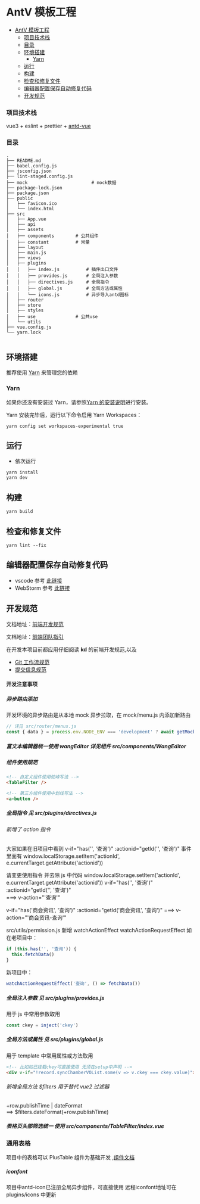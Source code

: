 # AntV 模板工程

- [AntV 模板工程](#antv%E6%A8%A1%E6%9D%BF%E5%B7%A5%E7%A8%8B)
  - [项目技术栈](#%E9%A1%B9%E7%9B%AE%E6%8A%80%E6%9C%AF%E6%A0%88)
  - [目录](#%E7%9B%AE%E5%BD%95)
  - [环境搭建](#%E7%8E%AF%E5%A2%83%E6%90%AD%E5%BB%BA)
    - [Yarn](#yarn)
  - [运行](#%E8%BF%90%E8%A1%8C)
  - [构建](#%E6%9E%84%E5%BB%BA)
  - [检查和修复文件](#%E6%A3%80%E6%9F%A5%E5%92%8C%E4%BF%AE%E5%A4%8D%E6%96%87%E4%BB%B6)
  - [编辑器配置保存自动修复代码](#%E7%BC%96%E8%BE%91%E5%99%A8%E9%85%8D%E7%BD%AE%E4%BF%9D%E5%AD%98%E8%87%AA%E5%8A%A8%E4%BF%AE%E5%A4%8D%E4%BB%A3%E7%A0%81)
  - [开发规范](#%E5%BC%80%E5%8F%91%E8%A7%84%E8%8C%83)

<!-- END doctoc generated TOC please keep comment here to allow auto update -->

### 项目技术栈

vue3 + eslint + prettier + [antd-vue](https://www.antdv.com/components/overview-cn/)

### 目录

```
.
├── README.md
├── babel.config.js
├── jsconfig.json
├── lint-staged.config.js
├── mock                        # mock数据
├── package-lock.json
├── package.json
├── public
│   ├── favicon.ico
│   └── index.html
├── src
│   ├── App.vue
│   ├── api
│   ├── assets
│   ├── components        # 公共组件
│   ├── constant          # 常量
│   ├── layout
│   ├── main.js
│   ├── views
│   ├── plugins
│   │   ├── index.js          # 插件出口文件
│   │   ├── provides.js       # 全局注入参数
│   │   ├── directives.js     # 全局指令
│   │   ├── global.js         # 全局方法或属性
│   │   └── icons.js          # 异步导入antd图标
│   ├── router
│   ├── store
│   ├── styles
│   ├── use               # 公共use
│   └── utils
├── vue.config.js
└── yarn.lock


```

## 环境搭建

推荐使用 [Yarn](https://www.yarnpkg.com/zh-Hans/) 来管理您的依赖

### Yarn

如果你还没有安装过 Yarn，请参照[Yarn 的安装说明](https://www.yarnpkg.com/zh-Hans/docs/install)进行安装。

Yarn 安装完毕后，运行以下命令启用 Yarn Workspaces：

```
yarn config set workspaces-experimental true
```

## 运行

- 依次运行

```
yarn install
yarn dev
```

## 构建

```
yarn build
```

## 检查和修复文件

```
yarn lint --fix
```

## 编辑器配置保存自动修复代码

- vscode 参考 [此链接](https://www.mainblog.cn/257.html)
- WebStorm 参考 [此链接](https://prettier.io/docs/en/webstorm.html)

## 开发规范

文档地址：[前端开发规范](https://gitlab.kd/yunshanghui/engineering/frontend/guidelines/-/wikis/%E5%B7%A5%E4%BD%9C%E8%A7%84%E8%8C%83/%E5%89%8D%E7%AB%AF%E4%BB%A3%E7%A0%81%E8%A7%84%E8%8C%83)

文档地址：[前端团队指引](https://gitlab.kd/webdev-team/guidelines)

在开发本项目前都应用仔细阅读 **kd** 的前端开发规范,以及

- [Git 工作流规范](https://gitlab.kd/yunshanghui/engineering/frontend/guidelines/-/wikis/git/%E5%A4%A7%E5%89%8D%E7%AB%AFgit%E5%88%86%E6%94%AF%E8%A7%84%E8%8C%83)
- [提交信息规范](https://gitlab.kd/yunshanghui/engineering/frontend/guidelines/-/wikis/git/git-Commit%E8%A7%84%E8%8C%83%E6%8C%87%E5%8D%97)

#### 开发注意事项

##### 异步路由添加

开发环境的异步路由是从本地 mock 异步拉取，在 mock/menu.js 内添加新路由

```js
// 详见 src/router/menus.js
const { data } = process.env.NODE_ENV === 'development' ? await getMockMenuList() : await getMenuList()
```

##### 富文本编辑器统一使用 wangEditor 详见组件 src/components/WangEditor

##### 组件使用规范

```html
<!-- 自定义组件使用驼峰写法 -->
<TableFilter />

<!-- 第三方组件使用中划线写法 -->
<a-button />
```

##### 全局指令 见 src/plugins/directives.js

###### 新增了 action 指令

大家如果在旧项目中看到
v-if="has('', '查询')" :actionid="getId('', '查询')"
事件里面有
window.localStorage.setItem('actionId', e.currentTarget.getAttribute('actionid'))

请变更使用指令 并去除 js 中代码 window.localStorage.setItem('actionId', e.currentTarget.getAttribute('actionid'))
v-if="has('', '查询')" :actionid="getId('', '查询')"  
===> v-action="'查询'"

v-if="has('商会资讯', '查询')" :actionid="getId('商会资讯', '查询')"
===> v-action="'商会资讯-查询'"

src/utils/permission.js 新增 watchActionEffect watchActionRequestEffect
如在老项目中：

```js
if (this.has('', '查询')) {
  this.fetchData()
}
```

新项目中：

```js
watchActionRequestEffect('查询', () => fetchData())
```

##### 全局注入参数 见 src/plugins/provides.js

用于 js 中常用参数取用

```js
const ckey = inject('ckey')
```

##### 全局方法或属性 见 src/plugins/global.js

用于 template 中常用属性或方法取用

```html
<!-- 比如如已挂载ckey可直接使用 无须在setup中声明 -->
<div v-if="!record.syncChamberVOList.some(v => v.ckey === ckey.value)">--</div>
```

###### 新增全局方法 $filters 用于替代 vue2 过滤器

+row.publishTime | dateFormat  
==> $filters.dateFormat(+row.publishTime)

##### 表格页头部筛选统一 使用 src/components/TableFilter/index.vue

### 通用表格

项目中的表格可以 PlusTable 组件为基础开发 ,[组件文档](./src/components/plusTable/README.md)

##### iconfont
项目中antd-icon已注册全局异步组件，可直接使用
远程iconfont地址可在 plugins/icons 中更新

